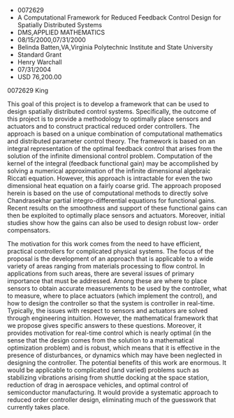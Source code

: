
* 0072629
* A Computational Framework for Reduced Feedback Control Design for Spatially Distributed Systems
* DMS,APPLIED MATHEMATICS
* 08/15/2000,07/31/2000
* Belinda Batten,VA,Virginia Polytechnic Institute and State University
* Standard Grant
* Henry Warchall
* 07/31/2004
* USD 76,200.00

0072629 King

This goal of this project is to develop a framework that can be used to design
spatially distributed control systems. Specifically, the outcome of this project
is to provide a methodology to optimally place sensors and actuators and to
construct practical reduced order controllers. The approach is based on a unique
combination of computational mathematics and distributed parameter control
theory. The framework is based on an integral representation of the optimal
feedback control that arises from the solution of the infinite dimensional
control problem. Computation of the kernel of the integral (feedback functional
gain) may be accomplished by solving a numerical approximation of the infinite
dimensional algebraic Riccati equation. However, this approach is intractable
for even the two dimensional heat equation on a fairly coarse grid. The approach
proposed herein is based on the use of computational methods to directly solve
Chandrasekhar partial integro-differential equations for functional gains.
Recent results on the smoothness and support of these functional gains can then
be exploited to optimally place sensors and actuators. Moreover, initial studies
show how the gains can also be used to design robust low- order compensators.

The motivation for this work comes from the need to have efficient, practical
controllers for complicated physical systems. The focus of the proposal is the
development of an approach that is applicable to a wide variety of areas ranging
from materials processing to flow control. In applications from such areas,
there are several issues of primary importance that must be addressed. Among
these are where to place sensors to obtain accurate measurements to be used by
the controller, what to measure, where to place actuators (which implement the
control), and how to design the controller so that the system is controller in
real-time. Typically, the issues with respect to sensors and actuators are
solved through engineering intuition. However, the mathematical framework that
we propose gives specific answers to these questions. Moreover, it provides
motivation for real-time control which is nearly optimal (in the sense that the
design comes from the solution to a mathematical optimization problem) and is
robust, which means that it is effective in the presence of disturbances, or
dynamics which may have been neglected in designing the controller. The
potential benefits of this work are enormous. It would be applicable to
complicated (and varied) problems such as stabilizing vibrations arising from
shuttle docking at the space station, reduction of drag in aerospace vehicles,
and optimal control of semiconductor manufacturing. It would provide a
systematic approach to reduced order controller design, eliminating much of the
guesswork that currently takes place.
